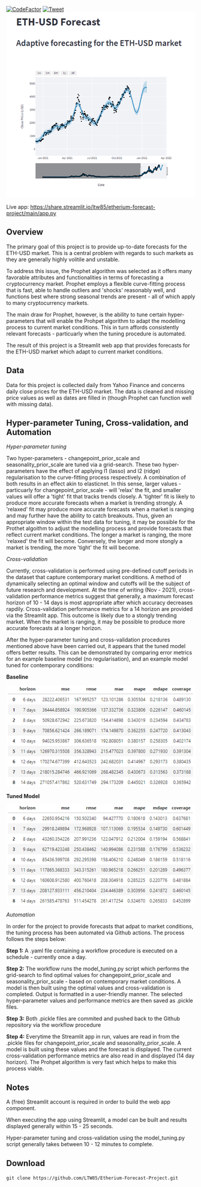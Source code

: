 [![CodeFactor](https://www.codefactor.io/repository/github/ltw85/etherium-forecast-project/badge)](https://www.codefactor.io/repository/github/ltw85/etherium-forecast-project) [![Tweet](https://img.shields.io/twitter/url?style=social&url=https%3A%2F%2Fgithub.com%2FLTW85%2FEtherium-Forecast-Project)](https://twitter.com/intent/tweet?text=https%3A%2F%2Fgithub.com%2FLTW85%2FEtherium-Forecast-Project)
![Streamlit screenshot](screenshot.PNG)

Live app: https://share.streamlit.io/ltw85/etherium-forecast-project/main/app.py

## Overview
The primary goal of this project is to provide up-to-date forecasts for the ETH-USD market.
This is a central problem with regards to such markets as they are generally highly volitile and unstable.

To address this issue, the Prophet algorithm was selected as it offers many favorable attributes and functionalities in terms of forecasting 
a cryptocurrency market. Prophet employs a flexible curve-fitting process that is fast, able to handle outliers and 'shocks' reasonably well, and functions best where 
strong seasonal trends are present - all of which apply to many cryptocurrency markets. 

The main draw for Prophet, however, is the ability to tune certain hyper-parameters that will enable the Prohpet algorithm to adapt the modelling process to
current market conditions. This in turn affords consistently relevant forecasts - particuarly when the tuning procedure is automated.

The result of this project is a Streamlit web app that provides forecasts for the ETH-USD market which adapt to current market conditions.

## Data
Data for this project is collected daily from Yahoo Finance and concerns daily close prices for the ETH-USD market. The data is cleaned and missing
price values as well as dates are filled in (though Prophet can function well with missing data).

## Hyper-parameter Tuning, Cross-validation, and Automation 

*Hyper-parameter tuning*

Two hyper-parameters - changepoint_prior_scale and seasonality_prior_scale are tuned via a grid-search. These two 
hyper-parameters have the effect of applying l1 (lasso) and l2 (ridge) regularisation to the curve-fitting process respectively. A combination of both results
in an effect akin to elasticnet. In this sense, larger values - particuarly for changepoint_prior_scale - will 'relax' the fit, and smaller values will offer a 'tight' fit
that tracks trends closely. A 'tighter' fit is likely to produce more accurate forecasts when a market is trending strongly. A 'relaxed' fit may produce more accurate forecasts 
when a market is ranging and may further have the ability to catch breakouts. Thus, given an appropriate window within the test data for tuning, it may be possible for the Prothet algoithm to adjust 
the modelling process and provide forecasts that reflect current market conditions. The longer a market is ranging, the more 'relaxed' the fit will become. Conversely, the longer and more stongly a market is trending,
the more 'tight' the fit will become. 

*Cross-validation*

Currently, cross-validation is performed using pre-defined cutoff periods in the dataset that capture contemporary market conditions. A method of dynamically selecting an optimal window and cutoffs will be the subject of future 
research and development. At the time of writing (Nov - 2021), cross-validation performance metrics suggest that generally, a maximum forecast horizon of 10 - 14 days is most appropriate after which accuracy decreases rapdily. Cross-validation performance metrics for a 14 horizon are provided via the Streamlit app. This outcome is likely due to a stongly trending market. When the market is ranging, it may be possible to produce more accurate forecasts at a longer horizon.

After the hyper-parameter tuning and cross-validation procedures mentioned above have been carried out, it appears that the tuned model offers better results. This can be demonstrated by comparing error metrics for an example baseline model (no regularisation), and an example model tuned for contemporary conditions:

**Baseline**

![Baseline error metrics](base_metrics.PNG)

**Tuned Model**

![Tuned model error metrics](tuned_metrics.PNG)

*Automation*

In order for the project to provide forecasts that adpat to market conditions, the tuning process has been automated via Github actions. The process follows the steps below:

**Step 1:** A .yaml file containing a workflow procedure is executed on a schedule - currently once a day. 

**Step 2:** The workflow runs the model_tuning.py script which performs the grid-search to find optimal values for changepoint_prior_scale and seasonality_prior_scale - based on contemporary market conditions. A model is then built
using the optimal values and cross-validation is completed. Output is formatted in a user-friendly manner. The selected hyper-parameter values and performance metrics are then saved as .pickle files.

**Step 3:** Both .pickle files are commited and pushed back to the Github repository via the workflow procedure

**Step 4:** Everytime the Streamlit app in run, values are read in from the .pickle files for changepoint_prior_scale and seasonality_prior_scale. A model is built using these values and the forecast is displayed. The current cross-validation performance metrics are also read in and displayed (14 day horizon). The Prohpet algorithm is very fast which helps to make this process viable. 

## Notes
A (free) Streamlit account is required in order to build the web app component.

When executing the app using Streamlit, a model can be built and results displayed generally within 15 - 25 seconds. 

Hyper-parameter tuning and cross-validation using the model_tuning.py script generally takes between 10 - 12 minutes to complete.

## Download
`git clone https://github.com/LTW85/Etherium-Forecast-Project.git`



